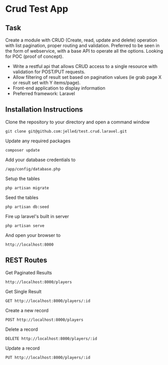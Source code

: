 # Crud Test App

## Task
Create a module with CRUD (Create, read, update and delete) operation with list pagination, proper routing and validation. Preferred to be seen in the form of webservice, with a base API to operate all the options. Looking for POC (proof of concept).


-   Write a restful api that allows CRUD access to a single resource with validation for POST/PUT requests.
-   Allow filtering of result set based on pagination values (ie grab page X or result set with Y items/page).
-   Front-end application to display information
-   Preferred framework: Laravel


## Installation Instructions
Clone the repository to your directory and open a command window

    git clone git@github.com:jelled/test.crud.laravel.git

Update any required packages

    composer update

Add your database credentials to

    /app/config/database.php

Setup the tables

    php artisan migrate

Seed the tables

    php artisan db:seed

Fire up laravel's built in server

    php artisan serve

And open your browser to

    http://localhost:8000


## REST Routes
Get Paginated Results

    http://localhost:8000/players

Get Single Result

    GET http://localhost:8000/players/:id

Create a new record

    POST http://localhost:8000/players

Delete a record

    DELETE http://localhost:8000/players/:id

Update a record

    PUT http://localhost:8000/players/:id
